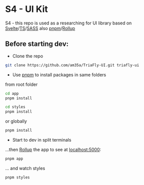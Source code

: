 # S4 - UI Kit
S4 - this repo is used as a researching for UI library based on [Svelte](https://svelte.dev)/[TS](https://www.typescriptlang.org/)/[SASS](https://sass-lang.com/dart-sass) also [pnpm](https://pnpm.io/)/[Rollup](https://rollupjs.org)

## Before starting dev:

- Clone the repo
```bash
git clone https://github.com/am35a/TriaFly-UI.git triafly-ui
```

- Use [pnpm](https://pnpm.io/) to install packages in same folders  

from root folder
```bash
cd app
pnpm install
```
```bash
cd styles
pnpm install
```
or globally
```bash
pnpm install
```

- Start to dev in split terminals

...then [Rollup](https://rollupjs.org) the app to see at [localhost:5000](http://localhost:5000):
```bash
pnpm app
```
... and watch styles
```bash
pnpm styles
```
